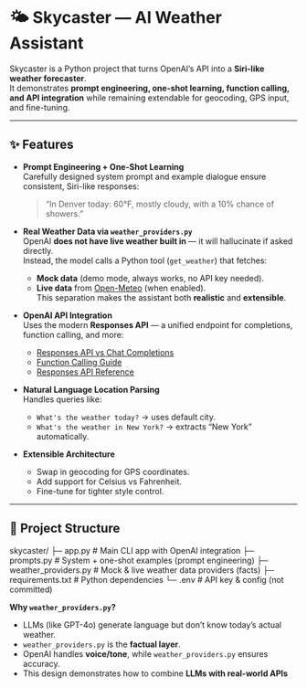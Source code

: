 # 🌤️ Skycaster — AI Weather Assistant

Skycaster is a Python project that turns OpenAI’s API into a **Siri-like weather forecaster**.  
It demonstrates **prompt engineering, one-shot learning, function calling, and API integration** while remaining extendable for geocoding, GPS input, and fine-tuning.

---

## ✨ Features

- **Prompt Engineering + One-Shot Learning**  
  Carefully designed system prompt and example dialogue ensure consistent, Siri-like responses:
  > “In Denver today: 60°F, mostly cloudy, with a 10% chance of showers.”

- **Real Weather Data via `weather_providers.py`**  
  OpenAI **does not have live weather built in** — it will hallucinate if asked directly.  
  Instead, the model calls a Python tool (`get_weather`) that fetches:
  - **Mock data** (demo mode, always works, no API key needed).  
  - **Live data** from [Open-Meteo](https://open-meteo.com/) (when enabled).  
  This separation makes the assistant both **realistic** and **extensible**.

- **OpenAI API Integration**  
  Uses the modern **Responses API** — a unified endpoint for completions, function calling, and more:  
  - [Responses API vs Chat Completions](https://platform.openai.com/docs/guides/migrate-to-responses)  
  - [Function Calling Guide](https://platform.openai.com/docs/guides/function-calling)  
  - [Responses API Reference](https://platform.openai.com/docs/api-reference/responses)  

- **Natural Language Location Parsing**  
  Handles queries like:  
  - `What's the weather today?` → uses default city.  
  - `What's the weather in New York?` → extracts “New York” automatically.

- **Extensible Architecture**  
  - Swap in geocoding for GPS coordinates.  
  - Add support for Celsius vs Fahrenheit.  
  - Fine-tune for tighter style control.

---

## 📂 Project Structure

skycaster/
├─ app.py # Main CLI app with OpenAI integration
├─ prompts.py # System + one-shot examples (prompt engineering)
├─ weather_providers.py # Mock & live weather data providers (facts)
├─ requirements.txt # Python dependencies
└─ .env # API key & config (not committed)

**Why `weather_providers.py`?**  
- LLMs (like GPT-4o) generate language but don’t know today’s actual weather.  
- `weather_providers.py` is the **factual layer**.  
- OpenAI handles **voice/tone**, while `weather_providers.py` ensures accuracy.  
- This design demonstrates how to combine **LLMs with real-world APIs**
